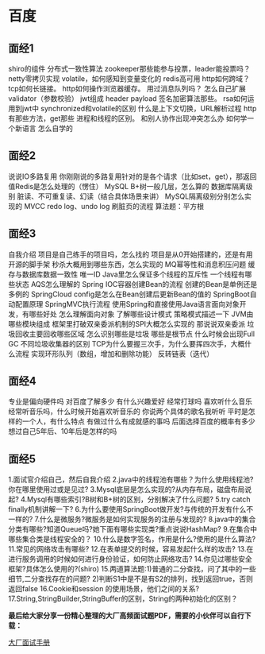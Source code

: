 # 百度

## 面经1

shiro的组件
分布式一致性算法
zookeeper那些能参与投票，leader能投票吗？
netty零拷贝实现
volatile，如何感知到变量变化的
redis高可用
http如何跨域？
tcp如何长链接。
http如何操作浏览器缓存。
用过消息队列吗？
怎么自己扩展validator（参数校验）
jwt组成 header payload 签名加密算法那些。
rsa如何运用到jwt中
synchronized和volatile的区别
什么是上下文切换，URL解析过程
http有那些方法，get那些
进程和线程的区别。
和别人协作出现冲突怎么办
如何学一个新语言
怎么自学的

## 面经2

说说IO多路复用
你刚刚说的多路复用针对的是各个请求（比如set，get），那返回值Redis是怎么处理的（愣住）
MySQL B+树一般几层，怎么算的
数据库隔离级别
脏读、不可重复读、幻读（结合具体场景来讲）
MySQL隔离级别分别怎么实现的
MVCC
redo log、undo log
刷脏页的流程
算法题：平方根

## 面经3

自我介绍
项目是自己练手的项目吗，怎么找的
项目是从0开始搭建的，还是有用开源的脚手架
秒杀大概用到哪些东西，怎么实现的
MQ幂等性和消息积压问题
缓存与数据库数据一致性
唯一ID
Java里怎么保证多个线程的互斥性
一个线程有哪些状态
AQS怎么理解的
Spring IOC容器创建Bean的流程
创建的Bean是单例还是多例的
SpringCloud config是怎么在Bean创建后更新Bean的值的
SpringBoot自动配置原理
SpringMVC执行流程
使用Spring和直接使用Java语言面向对象开发，有哪些好处
怎么理解面向对象
了解哪些设计模式
策略模式描述一下
JVM由哪些模块组成
框架里打破双亲委派机制的SPI大概怎么实现的
那说说双亲委派
垃圾回收主要回收哪些区域
怎么识别哪些是垃圾
哪些是根节点
什么时候会出现Full GC
不同垃圾收集器的区别
TCP为什么要握三次手，为什么要挥四次手，大概什么流程
实现环形队列（数组，增加和删除功能）
反转链表（迭代）

## 面经4
专业是偏向硬件吗
对百度了解多少
有什么兴趣爱好
经常打球吗
喜欢听什么音乐
经常听音乐吗，什么时候开始喜欢听音乐的
你说两个具体的歌名我听听
平时是怎样的一个人，有什么特点
有做过什么有成就感的事吗
后面选择百度的概率有多少
想过自己5年后、10年后是怎样的吗

## 面经5

1.面试官介绍自己，然后自我介绍
2.java中的线程池有哪些？为什么使用线程池?你在哪里使用过或是见过?
3.Mysql底层是怎么实现的?从内存布局，磁盘布局说起?
4.Mysql有哪些索引?B树和B+树的区别，分别解决了什么问题?
5.try catch finally机制讲解一下?
6.为什么要使用SpringBoot做开发?与传统的开发有什么不一样的?
7.什么是微服务?微服务是如何实现服务的注册与发现的?
8.java中的集合分类有哪些?知道Queue吗?她下面有哪些实现类?重点说说HashMap?
9.在集合中哪些集合类是线程安全的？
10.什么是数字签名，作用是什么?使用的是什么算法?
11.常见的网络攻击有哪些?
12.在表单提交的时候，容易发起什么样的攻击?
13.在进行服务调用的时候如何进行身份验证，如何防止网络攻击?
14.你见过哪些安全框架?具体怎么使用的?(shiro)
15.两道算法题:1)普通的二分查找，问了其中的一些细节,二分查找存在的问题? 2)判断S1中是不是有S2的排列，找到返回true，否则返回false
16.Cookie和session 的使用场景，他们之间的关系?
17.String,StringBuilder,StringBuffer的区别，String的两种初始化的区别？

**最后给大家分享一份精心整理的大厂高频面试题PDF，需要的小伙伴可以自行下载：**

[大厂面试手册](http://mp.weixin.qq.com/s?__biz=Mzg2OTY1NzY0MQ==&mid=2247485445&idx=1&sn=1c6e224b9bb3da457f5ee03894493dbc&chksm=ce98f543f9ef7c55325e3bf336607a370935a6c78dbb68cf86e59f5d68f4c51d175365a189f8#rd)